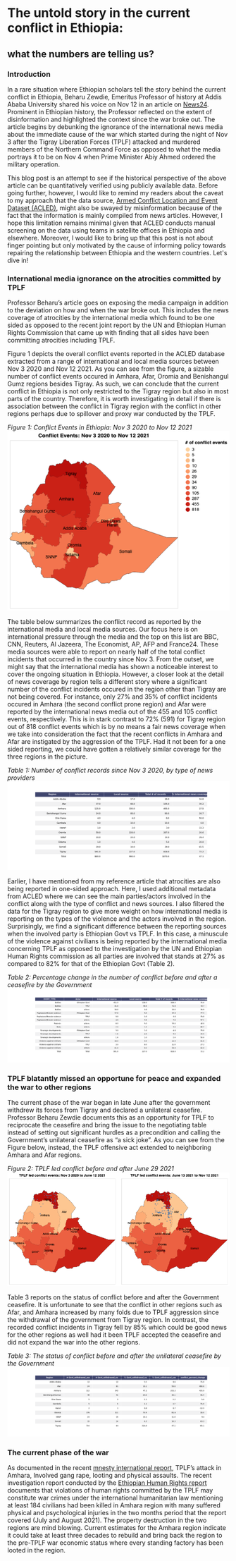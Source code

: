 # The untold story in the current conflict in Ethiopia:
## what the numbers are telling us?

### Introduction 

In a rare situation where Ethiopian scholars tell the story behind the current conflict in Ethiopia, Beharu Zewdie, Emeritus Professor of history at Addis Ababa University shared his voice on Nov 12 in an article on [News24]("https://www.news24.com/citypress/voices/the-age-of-disinformation-what-exactly-is-happening-in-ethiopia-20211111"). Prominent in Ethiopian history, the Professor reflected on the extent of disinformation and highlighted the context since the war broke out. The article begins by debunking the ignorance of the international news media about the immediate cause of the war which started during the night of Nov 3 after the Tigray Liberation Forces (TPLF) attacked and murdered members of the Northern Command Force as opposed to what the media portrays it to be on Nov 4 when Prime Minister Abiy Ahmed ordered the military operation. 

This blog post is an attempt to see if the historical perspective of the above article can be quantitatively verified using publicly available data. Before going further, however, I would like to remind my readers about the caveat to my approach that the data source, [Armed Conflict Location and Event Dataset (ACLED)]("https://acleddata.com"), might also be swayed by misinformation because of the fact that the information is mainly compiled from news articles. However, I hope this limitation remains minimal given that ACLED conducts manual screening on the data using teams in satellite offices in Ethiopia and elsewhere. Moreover, I would like to bring up that this post is not about finger pointing but only motivated by the cause of informing policy towards repairing the relationship between Ethiopia and the western countries. Let's dive in!  


### International media ignorance on the atrocities committed by TPLF 

Professor Beharu’s article goes on exposing the media campaign in addition to the deviation on how and when the war broke out. This includes the news coverage of atrocities by the international media which found to be one sided as opposed to the recent joint report by the UN and Ethiopian Human Rights Commission that came up with finding that all sides have been committing atrocities including TPLF.  


Figure 1 depicts the overall conflict events reported in the ACLED database extracted from a range of international and local media sources between Nov 3 2020 and Nov 12 2021. As you can see from the figure, a sizable number of conflict events occured in Amhara, Afar, Oromia and Benishangul Gumz regions besides Tigray. As such, we can conclude that the current conflict in Ethiopia is not only restricted to the Tigray region but also in most parts of the country. Therefore, it is worth investigating in detail if there is association between the conflict in Tigray region with the conflict in other regions perhaps due to spillover and proxy war conducted by the TPLF.   

*Figure 1: Conflict Events in Ethiopia: Nov 3 2020 to Nov 12 2021*
![](/static/img/overall_conflict.png)

The table below summarizes the conflict record as reported by the international media and local media sources. Our focus here is on international pressure through the media and the top on this list are BBC, CNN, Reuters, Al Jazeera, The Economist,  AP, AFP and France24. These media sources were able to report on nearly half of the total conflict incidents that occurred in the country since Nov 3. From the outset, we might say that the international media has shown a noticeable interest to cover the ongoing situation in Ethiopia. However, a closer look at the detail of news coverage by region tells a different story where a significant number of the conflict incidents occured in the region other than Tigray are not being covered. For instance, only 27% and 35% of conflict incidents occured in Amhara (the second conflict prone region) and Afar were reported by the international news media out of the 455 and 105 conflict events, respectively. This is in stark contrast to 72% (591) for Tigray region out of 818 conflict events which is by no means a fair news coverage when we take into consideration the fact that the recent conflicts in Amhara and Afar are instigated by the aggression of the TPLF. Had it not been for a one sided reporting, we could have gotten a relatively similar coverage for the three regions in the picture. 
  

*Table 1: Number of conflict records since Nov 3 2020, by type of news providers*
![](/static/img/overall_conflict_reporting.png)

Earlier, I have mentioned from my reference article that atrocities are also being reported in one-sided approach. Here, I used additional metadata from ACLED where we can see the main parties/actors involved in the conflict along with the type of conflict and news sources. I also filtered the data for the Tigray region to give more weight on how international media is reporting on the types of the violence and the actors involved in the region. Surprisingly, we find a significant difference between the reporting sources when the involved party is Ethiopian Govt vs TPLF. In this case, a minuscule of the violence against civilians is being reported by the international media concerning TPLF as opposed to the investigation by the UN and Ethiopian Human Rights commission as all parties are involved that stands at 27% as compared to 82% for that of the Ethiopian Govt (Table 2). 

*Table 2: Percentage change in the number of conflict before and after a ceasefire by the Government*
![](/static/img/overall_conflict_tigray_reporting.png)

### TPLF blatantly missed an opportune for peace and expanded the war to other regions 

The current phase of the war began in late June after the government withdrew its forces from Tigray and declared a unilateral ceasefire. Professor Beharu Zewdie documents this as an opportunity for TPLF to reciprocate the ceasefire and bring the issue to the negotiating table instead of setting out significant hurdles as a precondition and calling the Government’s unilateral ceasefire as “a sick joke”. As you can see from the Figure below, instead, the TPLF offensive act extended to neighboring Amhara and Afar regions. 
 
*Figure 2: TPLF led conflict before and after June 29 2021*
![](/static/img/tplf_expanssion.png)

Table 3 reports on the status of conflict before and after the Government ceasefire. It is unfortunate to see that the conflict in other regions such as Afar, and Amhara increased by many folds due to TPLF aggression since the withdrawal of the government from Tigray region. In contrast, the recorded conflict incidents in Tigray fell by 85% which could be good news for the other regions as well had it been TPLF accepted the ceasefire and did not expand the war into the other regions. 

*Table 3: The status of conflict before and after the unilateral ceasefire by the Government*
![](/static/img/conflict_change.png) 

### The current phase of the war 

As documented in the recent [mnesty international report]("https://www.amnesty.org/en/latest/news/2021/11/ethiopia-survivors-of-tplf-attack-in-amhara-describe-gang-rape-looting-and-physical-assaults/"), TPLF’s attack in Amhara, Involved gang rape, looting and physical assaults. The recent investigation report conducted by the [Ethiopian Human Rights report]("https://ehrc.org/download/investigation-into-human-rights-and-humanitarian-law-violations-in-areas-of-amhara-region-affected-by-the-conflict/") documents that violations of human rights committed by the TPLF may constitute war crimes under the international humanitarian law mentioning at least 184 civilians had been killed in Amhara region with many suffered physical and psychological injuries in the two months period that the report covered (July and August 2021). The property destruction in the two regions are mind blowing. Current estimates for the Amhara region indicate it could take at least three decades to rebuild and bring back the region to the pre-TPLF war economic status where every standing factory has been looted in the region.  